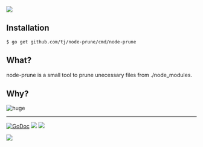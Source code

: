 <img src="http://tjholowaychuk.com:6000/svg/title/NODE/PRUNE">

## Installation

```
$ go get github.com/tj/node-prune/cmd/node-prune
```

## What?

node-prune is a small tool to prune unecessary files from ./node_modules.

## Why?

![huge](https://pbs.twimg.com/media/DEIV_1XWsAAlY29.jpg)

---

[![GoDoc](https://godoc.org/github.com/tj/node-prune?status.svg)](https://godoc.org/github.com/tj/node-prune)
![](https://img.shields.io/badge/license-MIT-blue.svg)
![](https://img.shields.io/badge/status-stable-green.svg)

<a href="https://apex.sh"><img src="http://tjholowaychuk.com:6000/svg/sponsor"></a>
